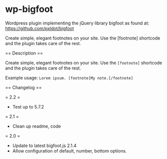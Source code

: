 wp-bigfoot
==========

Wordpress plugin implementing the jQuery library bigfoot as found at: https://github.com/pxldot/bigfoot


Create simple, elegant footnotes on your site. Use the [footnote] shortcode and the plugin takes care of the rest.

== Description ==

Create simple, elegant footnotes on your site. Use the `[footnote]` shortcode and the plugin takes care of the rest.

Example usage: `Lorem ipsum. [footnote]My note.[/footnote]`

== Changelog ==

= 2.2 = 
* Test up to 5.7.2

= 2.1 =
* Clean up readme, code

= 2.0 =
* Update to latest bigfoot.js 2.1.4
* Allow configuration of default, number, bottom options. 